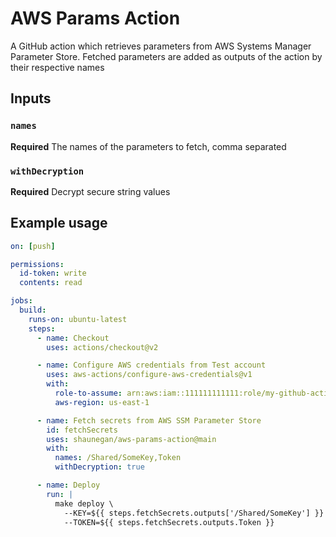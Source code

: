 # AWS Params Action

A GitHub action which retrieves parameters from AWS Systems Manager Parameter Store. Fetched parameters
are added as outputs of the action by their respective names

## Inputs

### `names`

**Required** The names of the parameters to fetch, comma separated

### `withDecryption`

**Required** Decrypt secure string values

## Example usage

```yaml
on: [push]

permissions:
  id-token: write
  contents: read

jobs:
  build:
    runs-on: ubuntu-latest
    steps:
      - name: Checkout
        uses: actions/checkout@v2

      - name: Configure AWS credentials from Test account
        uses: aws-actions/configure-aws-credentials@v1
        with:
          role-to-assume: arn:aws:iam::111111111111:role/my-github-actions-role-test
          aws-region: us-east-1

      - name: Fetch secrets from AWS SSM Parameter Store
        id: fetchSecrets
        uses: shaunegan/aws-params-action@main
        with:
          names: /Shared/SomeKey,Token
          withDecryption: true

      - name: Deploy
        run: |
          make deploy \
            --KEY=${{ steps.fetchSecrets.outputs['/Shared/SomeKey'] }} \
            --TOKEN=${{ steps.fetchSecrets.outputs.Token }}
```
